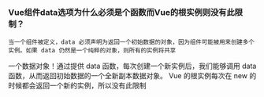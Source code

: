 ###  Vue组件data选项为什么必须是个函数而Vue的根实例则没有此限制？

    当一个组件被定义，data 必须声明为返回一个初始数据的对象，因为组件可能被用来创建多个实例。如果 data 仍然是一个纯粹的对象，则所有的实例将共享
一个数据对象！通过提供 data 函数，每次创建一个新实例后，我们能够调用 data 函数，从而返回初始数据的一个全新副本数据对象。
    Vue 的根实例每次在 new 的时候都会返回一个新的实例，所以没有此限制
